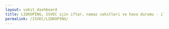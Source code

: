 ```yaml
---
layout: vakit_dashboard
title: LIDKOPING, ISVEC için iftar, namaz vakitleri ve hava durumu - ilçe/eyalet seç
permalink: /ISVEC/LIDKOPING/
---
```


<script type="text/javascript">
  var GLOBAL_COUNTRY = 'ISVEC';
  var GLOBAL_CITY = 'LIDKOPING';
  var GLOBAL_STATE = '';
  var lat = 72;
  var lon = 21;
</script>
